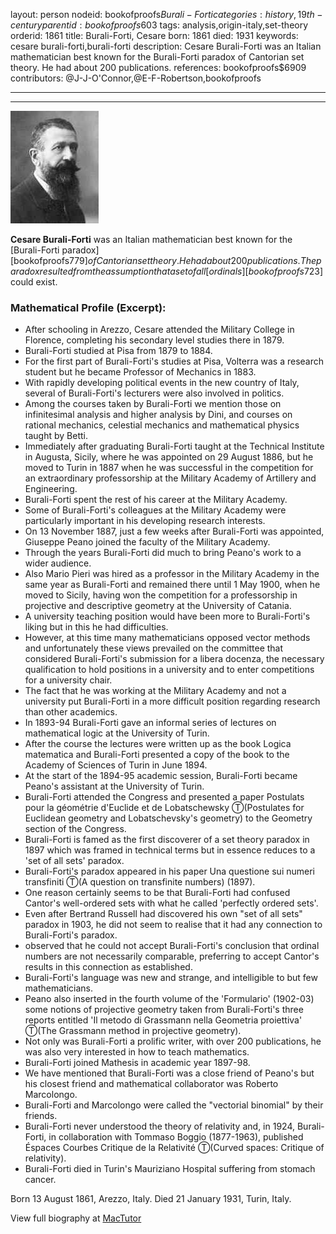 layout: person
nodeid: bookofproofs$Burali-Forti
categories: history,19th-century
parentid: bookofproofs$603
tags: analysis,origin-italy,set-theory
orderid: 1861
title: Burali-Forti, Cesare
born: 1861
died: 1931
keywords: cesare burali-forti,burali-forti
description: Cesare Burali-Forti was an Italian mathematician best known for the Burali-Forti paradox of Cantorian set theory. He had about 200 publications.
references: bookofproofs$6909
contributors: @J-J-O'Connor,@E-F-Robertson,bookofproofs

---



---

![Burali-Forti.jpg](https://github.com/bookofproofs/bookofproofs.github.io/blob/main/_sources/_assets/images/portraits/Burali-Forti.jpg?raw=true)

**Cesare Burali-Forti** was an Italian mathematician best known for the [Burali-Forti paradox][bookofproofs$779] of Cantorian set theory. He had about 200 publications.
The paradox resulted from the assumption that a set of all [ordinals][bookofproofs$723] could exist.

### Mathematical Profile (Excerpt):
* After schooling in Arezzo, Cesare attended the Military College in Florence, completing his secondary level studies there in 1879.
* Burali-Forti studied at Pisa from 1879 to 1884.
* For the first part of Burali-Forti's studies at Pisa, Volterra was a research student but he became Professor of Mechanics in 1883.
* With rapidly developing political events in the new country of Italy, several of Burali-Forti's lecturers were also involved in politics.
* Among the courses taken by Burali-Forti we mention those on infinitesimal analysis and higher analysis by Dini, and courses on rational mechanics, celestial mechanics and mathematical physics taught by Betti.
* Immediately after graduating Burali-Forti taught at the Technical Institute in Augusta, Sicily, where he was appointed on 29 August 1886, but he moved to Turin in 1887 when he was successful in the competition for an extraordinary professorship at the Military Academy of Artillery and Engineering.
* Burali-Forti spent the rest of his career at the Military Academy.
* Some of Burali-Forti's colleagues at the Military Academy were particularly important in his developing research interests.
* On 13 November 1887, just a few weeks after Burali-Forti was appointed, Giuseppe Peano joined the faculty of the Military Academy.
* Through the years Burali-Forti did much to bring Peano's work to a wider audience.
* Also Mario Pieri was hired as a professor in the Military Academy in the same year as Burali-Forti and remained there until 1 May 1900, when he moved to Sicily, having won the competition for a professorship in projective and descriptive geometry at the University of Catania.
* A university teaching position would have been more to Burali-Forti's liking but in this he had difficulties.
* However, at this time many mathematicians opposed vector methods and unfortunately these views prevailed on the committee that considered Burali-Forti's submission for a libera docenza, the necessary qualification to hold positions in a university and to enter competitions for a university chair.
* The fact that he was working at the Military Academy and not a university put Burali-Forti in a more difficult position regarding research than other academics.
* In 1893-94 Burali-Forti gave an informal series of lectures on mathematical logic at the University of Turin.
* After the course the lectures were written up as the book Logica matematica and Burali-Forti presented a copy of the book to the Academy of Sciences of Turin in June 1894.
* At the start of the 1894-95 academic session, Burali-Forti became Peano's assistant at the University of Turin.
* Burali-Forti attended the Congress and presented a paper Postulats pour la géométrie d'Euclide et de Lobatschewsky Ⓣ(Postulates for Euclidean geometry and Lobatschevsky's geometry)  to the Geometry section of the Congress.
* Burali-Forti is famed as the first discoverer of a set theory paradox in 1897 which was framed in technical terms but in essence reduces to a 'set of all sets' paradox.
* Burali-Forti's paradox appeared in his paper Una questione sui numeri transfiniti Ⓣ(A question on transfinite numbers) (1897).
* One reason certainly seems to be that Burali-Forti had confused Cantor's well-ordered sets with what he called 'perfectly ordered sets'.
* Even after Bertrand Russell had discovered his own "set of all sets" paradox in 1903, he did not seem to realise that it had any connection to Burali-Forti's paradox.
* observed that he could not accept Burali-Forti's conclusion that ordinal numbers are not necessarily comparable, preferring to accept Cantor's results in this connection as established.
* Burali-Forti's language was new and strange, and intelligible to but few mathematicians.
* Peano also inserted in the fourth volume of the 'Formulario' (1902-03) some notions of projective geometry taken from Burali-Forti's three reports entitled 'Il metodo di Grassmann nella Geometria proiettiva' Ⓣ(The Grassmann method in projective geometry).
* Not only was Burali-Forti a prolific writer, with over 200 publications, he was also very interested in how to teach mathematics.
* Burali-Forti joined Mathesis in academic year 1897-98.
* We have mentioned that Burali-Forti was a close friend of Peano's but his closest friend and mathematical collaborator was Roberto Marcolongo.
* Burali-Forti and Marcolongo were called the "vectorial binomial" by their friends.
* Burali-Forti never understood the theory of relativity and, in 1924, Burali-Forti, in collaboration with Tommaso Boggio (1877-1963), published Éspaces Courbes Critique de la Relativité Ⓣ(Curved spaces:  Critique of relativity).
* Burali-Forti died in Turin's Mauriziano Hospital suffering from stomach cancer.

Born 13 August 1861, Arezzo, Italy. Died 21 January 1931, Turin, Italy.

View full biography at [MacTutor](https://mathshistory.st-andrews.ac.uk/Biographies/Burali-Forti/)
